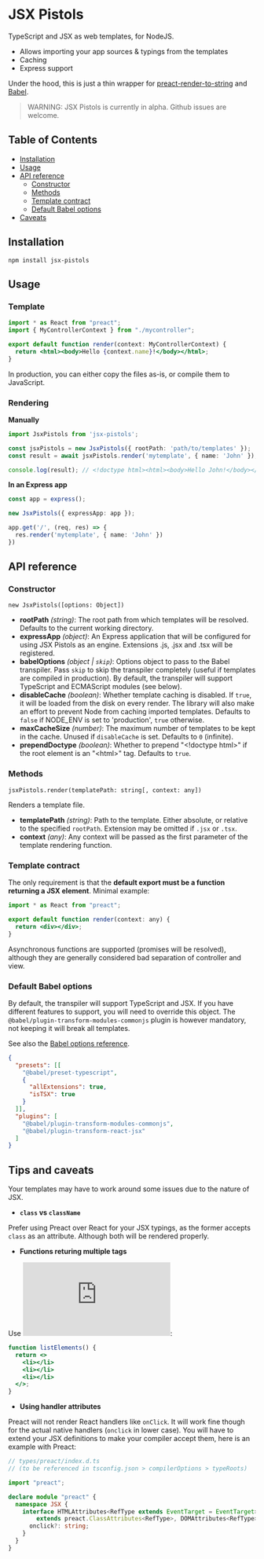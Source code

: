 # JSX Pistols

TypeScript and JSX as web templates, for NodeJS.

* Allows importing your app sources & typings from the templates
* Caching
* Express support

Under the hood, this is just a thin wrapper for [preact-render-to-string](https://www.npmjs.com/package/preact-render-to-string) and [Babel](https://babeljs.io/).

> WARNING: JSX Pistols is currently in alpha. Github issues are welcome.

## Table of Contents

- [Installation](#installation)
- [Usage](#usage)
- [API reference](#api-reference)
  - [Constructor](#constructor)
  - [Methods](#methods)
  - [Template contract](#template-contract)
  - [Default Babel options](#default-babel-options)
- [Caveats](#caveats)

## Installation

```
npm install jsx-pistols
```

## Usage

### Template

```jsx
import * as React from "preact";
import { MyControllerContext } from "./mycontroller";

export default function render(context: MyControllerContext) {
  return <html><body>Hello {context.name}!</body></html>;
}
```

In production, you can either copy the files as-is, or compile them to JavaScript.

### Rendering

**Manually**

```typescript
import JsxPistols from 'jsx-pistols';

const jsxPistols = new JsxPistols({ rootPath: 'path/to/templates' });
const result = await jsxPistols.render('mytemplate', { name: 'John' });

console.log(result); // <!doctype html><html><body>Hello John!</body></html>
```

**In an Express app**

```typescript
const app = express();

new JsxPistols({ expressApp: app });

app.get('/', (req, res) => {
  res.render('mytemplate', { name: 'John' })
})
```

## API reference

### Constructor

`new JsxPistols([options: Object])`

* **rootPath** *(string)*: The root path from which templates will be resolved. Defaults to the current working directory.
* **expressApp** *(object)*: An Express application that will be configured for using JSX Pistols as an engine. Extensions .js, .jsx and .tsx will be registered.
* **babelOptions** *(object | `skip`)*: Options object to pass to the Babel transpiler. Pass `skip` to skip the transpiler completely (useful if templates are compiled in production). By default, the transpiler will support TypeScript and ECMAScript modules (see below).
* **disableCache** *(boolean)*: Whether template caching is disabled. If `true`, it will be loaded from the disk on every render. The library will also make an effort to prevent Node from caching imported templates. Defaults to `false` if NODE_ENV is set to 'production', `true` otherwise.
* **maxCacheSize** *(number)*: The maximum number of templates to be kept in the cache. Unused if `disableCache` is set. Defaults to `0` (infinite).
* **prependDoctype** *(boolean)*: Whether to prepend "\<!doctype html>" if the root element is an "\<html>" tag. Defaults to `true`.

### Methods

`jsxPistols.render(templatePath: string[, context: any])`

Renders a template file.

* **templatePath** *(string)*: Path to the template. Either absolute, or relative to the specified `rootPath`. Extension may be omitted if `.jsx` or `.tsx`.
* **context** *(any)*: Any context will be passed as the first parameter of the template rendering function.

### Template contract

The only requirement is that the **default export must be a function returning a JSX element**. Minimal example:

```jsx
import * as React from "preact";

export default function render(context: any) {
  return <div></div>;
}
```

Asynchronous functions are supported (promises will be resolved), although they are generally considered bad separation of controller and view.

### Default Babel options

By default, the transpiler will support TypeScript and JSX. If you have different features to support, you will need to override this object. The `@babel/plugin-transform-modules-commonjs` plugin is however mandatory, not keeping it will break all templates.

See also the [Babel options reference](https://babeljs.io/docs/en/options).

```json
{
  "presets": [[
    "@babel/preset-typescript",
    {
      "allExtensions": true,
      "isTSX": true
    }
  ]],
  "plugins": [
    "@babel/plugin-transform-modules-commonjs",
    "@babel/plugin-transform-react-jsx"
  ]
}
```

## Tips and caveats

Your templates may have to work around some issues due to the nature of JSX.

* **`class` vs `className`**

Prefer using Preact over React for your JSX typings, as the former accepts `class` as an attribute. Although both will be rendered properly.

* **Functions returing multiple tags**

Use ![fragments](https://reactjs.org/docs/fragments.html):

```jsx
function listElements() {
  return <>
    <li></li>
    <li></li>
    <li></li>
  </>;
}
```

* **Using handler attributes**

Preact will not render React handlers like `onClick`. It will work fine though for the actual native handlers (`onclick` in lower case). You will have to extend your JSX definitions to make your compiler accept them, here is an example with Preact:

```typescript
// types/preact/index.d.ts
// (to be referenced in tsconfig.json > compilerOptions > typeRoots)

import "preact";

declare module "preact" {
  namespace JSX {
    interface HTMLAttributes<RefType extends EventTarget = EventTarget>
        extends preact.ClassAttributes<RefType>, DOMAttributes<RefType> {
      onclick?: string;
    }
  }
}
```
